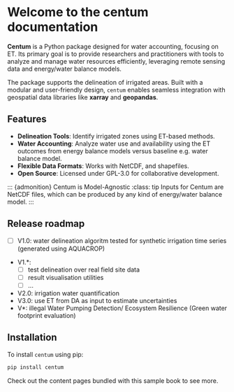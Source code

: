 # Welcome to the centum documentation

**Centum** is a Python package designed for water accounting, focusing on ET. Its primary goal is to provide researchers and practitioners with tools to analyze and manage water resources efficiently, leveraging remote sensing data and energy/water balance models.

The package supports the delineation of irrigated areas. Built with a modular and user-friendly design, `centum` enables seamless integration with geospatial data libraries like **xarray** and **geopandas**.

## Features

- **Delineation Tools**: Identify irrigated zones using ET-based methods.
- **Water Accounting**: Analyze water use and availability using the ET outcomes from energy balance models versus baseline e.g. water balance model.
- **Flexible Data Formats**: Works with NetCDF, and shapefiles.
- **Open Source**: Licensed under GPL-3.0 for collaborative development.


::: {admonition} Centum is Model-Agnostic
:class: tip
Inputs for Centum are NetCDF files, which can be produced by any kind of energy/water balance model.
:::



## Release roadmap
- [ ] V1.0: water delineation algoritm tested for synthetic irrigation time series (generated using AQUACROP)
- V1.*: 
  - [ ] test delineation over real field site data 
  - [ ] result visualisation utilities
  - [ ] ...
- V2.0: irrigation water quantification 
- V3.0: use ET from DA as input to estimate uncertainties
- V*: illegal Water Pumping Detection/ Ecosystem Resilience (Green water footprint evaluation)

## Installation

To install `centum` using pip:

```bash
pip install centum
```

Check out the content pages bundled with this sample book to see more.

```{tableofcontents}
```
